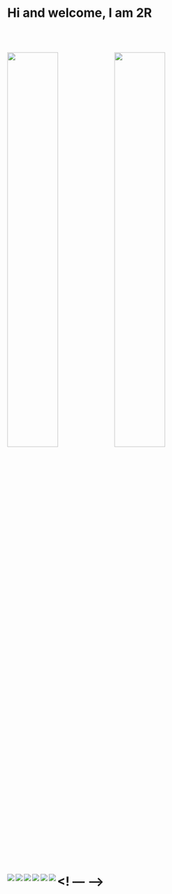 <h1>Hi and welcome, I am 2R<h1> 
<br>
<a href="https://github.com/Reda96R">
<img align="left" width= "48%" src="https://github-readme-stats.vercel.app/api?username=Reda96R&show_icons=true&theme=codeSTACKr"/></a>

<a href="https://github.com/Reda96R">
<img align="left" width= "48%" src="https://github-readme-stats.vercel.app/api/top-langs/?username=Reda96R&show_icons=true&theme=codeSTACKr&layout=compact"/></a>

<! ––<img align="left" src="https://img.shields.io/badge/VIM-%2311AB00.svg?style=for-the-badge&logo=vim&logoColor=white)"/>
<img align="left" src="https://img.shields.io/badge/sublime_text-%23575757.svg?style=for-the-badge&logo=sublime-text&logoColor=important"/>
<img align="left" src="https://img.shields.io/badge/Visual%20Studio%20Code-0078d7.svg?style=for-the-badge&logo=visual-studio-code&logoColor=white"/>
<img align="left" src="https://img.shields.io/badge/Sketch-FFB387?style=for-the-badge&logo=sketch&logoColor=black"/>
<img align="left" src="https://img.shields.io/badge/Gimp-657D8B?style=for-the-badge&logo=gimp&logoColor=FFFFFF"/>
<img align="left" src="https://img.shields.io/badge/adobe-%23FF0000.svg?style=for-the-badge&logo=adobe&logoColor=white"/>––>


  
